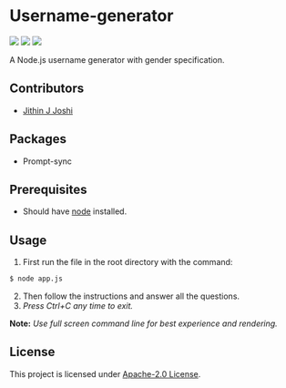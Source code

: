 # Username-generator
![](https://img.shields.io/david/jit-hin/username-generator)
![](https://img.shields.io/github/repo-size/jit-hin/username-generator)
![](https://img.shields.io/github/license/jit-hin/username-generator)

A Node.js username generator with gender specification. 
## Contributors
- [Jithin J Joshi](https://github.com/jit-hin/)

## Packages 
- Prompt-sync

## Prerequisites
- Should have [node](https://nodejs.org/en/download/) installed.

## Usage
1. First run the file in the root directory with the command:
```bash
$ node app.js
```
2. Then follow the instructions and answer all the questions.
3. *Press Ctrl+C any time to exit.*

**Note:** *Use full screen command line for best experience and rendering.*

## License
This project is licensed under [Apache-2.0 License](https://github.com/jit-hin/username-generator/blob/master/LICENSE.txt).

